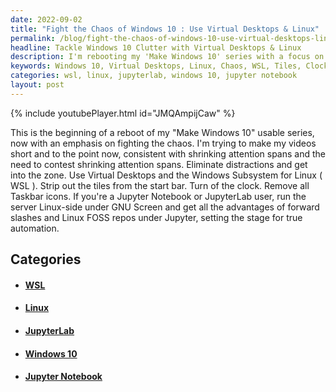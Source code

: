 ```yaml
---
date: 2022-09-02
title: "Fight the Chaos of Windows 10 : Use Virtual Desktops & Linux"
permalink: /blog/fight-the-chaos-of-windows-10-use-virtual-desktops-linux/
headline: Tackle Windows 10 Clutter with Virtual Desktops & Linux
description: I'm rebooting my 'Make Windows 10' series with a focus on fighting chaos. To stay organized, I'm recommending Virtual Desktops, WSL, and removing tiles, clock, and Taskbar icons. For Jupyter Notebook or JupyterLab users, I'm suggesting running the server Linux-side under GNU. Join me in my journey to a more organized Windows 10 experience!
keywords: Windows 10, Virtual Desktops, Linux, Chaos, WSL, Tiles, Clock, Taskbar Icons, Jupyter Notebook, JupyterLab, GNU
categories: wsl, linux, jupyterlab, windows 10, jupyter notebook
layout: post
---
```


{% include youtubePlayer.html id="JMQAmpijCaw" %}

This is the beginning of a reboot of my "Make Windows 10" usable series, now
with an emphasis on fighting the chaos. I'm trying to make my videos short and
to the point now, consistent with shrinking attention spans and the need to
contest shrinking attention spans. Eliminate distractions and get into the
zone. Use Virtual Desktops and the Windows Subsystem for Linux ( WSL ). Strip
out the tiles from the start bar. Turn of the clock. Remove all Taskbar icons.
If you're a Jupyter Notebook or JupyterLab user, run the server Linux-side
under GNU Screen and get all the advantages of forward slashes and Linux FOSS
repos under Jupyter, setting the stage for true automation.


## Categories

<ul>
<li><h4><a href='/wsl/'>WSL</a></h4></li>
<li><h4><a href='/linux/'>Linux</a></h4></li>
<li><h4><a href='/jupyterlab/'>JupyterLab</a></h4></li>
<li><h4><a href='/windows-10/'>Windows 10</a></h4></li>
<li><h4><a href='/jupyter-notebook/'>Jupyter Notebook</a></h4></li></ul>